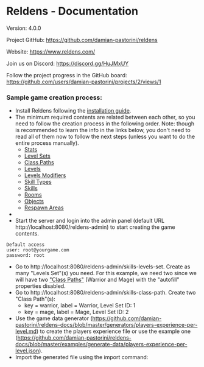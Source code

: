 # Reldens - Documentation

Version: 4.0.0

Project GitHub: https://github.com/damian-pastorini/reldens

Website: https://www.reldens.com/

Join us on Discord: https://discord.gg/HuJMxUY

Follow the project progress in the GitHub board: https://github.com/users/damian-pastorini/projects/2/views/1

### Sample game creation process:

- Install Reldens following the [installation guide](https://github.com/damian-pastorini/reldens-docs/blob/master/installation.md).
- The minimum required contents are related between each other, so you need to follow the creation process in the following order. Note: though is recommended to learn the info in the links below, you don't need to read all of them now to follow the next steps (unless you want to do the entire process manually).
  - [Stats](https://github.com/damian-pastorini/reldens-docs/blob/master/entities/stats.md)
  - [Level Sets](https://github.com/damian-pastorini/reldens-docs/blob/master/entities/levels-set.md)
  - [Class Paths](https://github.com/damian-pastorini/reldens-docs/blob/master/entities/class-path.md)
  - [Levels](https://github.com/damian-pastorini/reldens-docs/blob/master/entities/level.md)
  - [Levels Modifiers](https://github.com/damian-pastorini/reldens-docs/blob/master/entities/level-modifiers.md)
  - [Skill Types](https://github.com/damian-pastorini/reldens-docs/blob/master/entities/skill-types.md)
  - [Skills](https://github.com/damian-pastorini/reldens-docs/blob/master/entities/skill.md)
  - [Rooms](https://github.com/damian-pastorini/reldens-docs/blob/master/entities/rooms.md)
  - [Objects](https://github.com/damian-pastorini/reldens-docs/blob/master/entities/objects.md)
  - [Respawn Areas](https://github.com/damian-pastorini/reldens-docs/blob/master/entities/respawn-areas.md)
- 
- Start the server and login into the admin panel (default URL http://localhost:8080/reldens-admin) to start creating the game contents.
```
Default access
user: root@yourgame.com
password: root
```


- Go to http://localhost:8080/reldens-admin/skills-levels-set.
Create as many "Levels Set"(s) you need. For this example, we need two since we will have two ["Class Paths"](https://github.com/damian-pastorini/reldens-docs/blob/master/entities/class-path.md) (Warrior and Mage) with the "autofill" properties disabled.
- Go to http://localhost:8080/reldens-admin/skills-class-path. Create two "Class Path"(s):
    - key = warrior, label = Warrior, Level Set ID: 1
    - key = mage, label = Mage, Level Set ID: 2
- Use the game data generator (https://github.com/damian-pastorini/reldens-docs/blob/master/generators/players-experience-per-level.md) to create the players experience file or use the example one (https://github.com/damian-pastorini/reldens-docs/blob/master/examples/generate-data/players-experience-per-level.json).
- Import the generated file using the import command:
```
```
